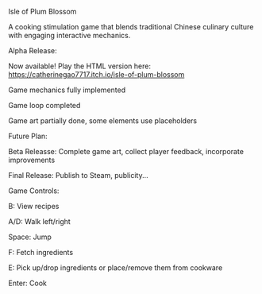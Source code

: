 Isle of Plum Blossom

A cooking stimulation game that blends traditional Chinese culinary culture with engaging interactive mechanics.


Alpha Release:

Now available! Play the HTML version here: https://catherinegao7717.itch.io/isle-of-plum-blossom

Game mechanics fully implemented

Game loop completed

Game art partially done, some elements use placeholders


Future Plan:

Beta Releasse: Complete game art, collect player feedback, incorporate improvements

Final Release: Publish to Steam, publicity...


Game Controls:

B: View recipes

A/D: Walk left/right

Space: Jump

F: Fetch ingredients

E: Pick up/drop ingredients or place/remove them from cookware

Enter: Cook
